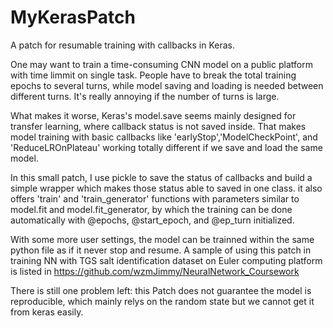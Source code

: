 # MyKerasPatch
A patch for resumable training with callbacks in Keras.<br>

One may want to train a time-consuming CNN model on a public platform with time limmit on single task. People have to break the total training epochs to several turns, while model saving and loading is needed between different turns. It's really annoying if the number of turns is large. <br>

What makes it worse, Keras's model.save seems mainly designed for transfer learning, where callback status is not saved 
inside. That makes model training with basic callbacks like 'earlyStop','ModelCheckPoint', and 'ReduceLROnPlateau' working 
totally different if we save and load the same model. <br>

In this small patch, I use pickle to save the status of callbacks and build a simple wrapper which makes those status able to 
saved in one class. it also offers 'train' and 'train_generator' functions with parameters similar to model.fit and model.fit_generator, by which the training can be done automatically with @epochs, @start_epoch, and @ep_turn initialized. <br>

With some more user settings, the model can be trainned within the same python file as if it never stop and resume. A sample of using this patch in training NN with TGS salt identification dataset on Euler computing platform is listed in https://github.com/wzmJimmy/NeuralNetwork_Coursework <br>


There is still one problem left: this Patch does not guarantee the model is reproducible, which mainly relys on the random state but we cannot get it from keras easily. <br>
